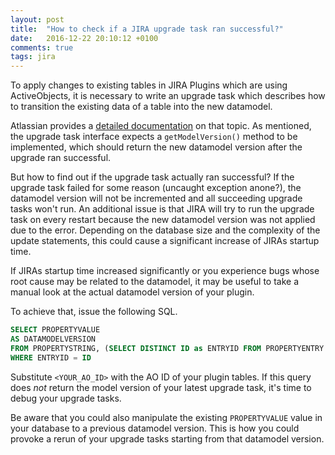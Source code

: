 ```yaml
---
layout: post
title:  "How to check if a JIRA upgrade task ran successful?"
date:   2016-12-22 20:10:12 +0100
comments: true
tags: jira
---
```

To apply changes to existing tables in JIRA Plugins which are using ActiveObjects,
it is necessary to write an upgrade task which describes how to transition the existing 
data of a table into the new datamodel.

Atlassian provides a [detailed documentation][upgrade task] on that topic. As mentioned, the upgrade task
interface expects a `getModelVersion()` method to be implemented, which should return the new datamodel version
after the upgrade ran successful.

But how to find out if the upgrade task actually ran successful? If the upgrade task failed for some reason (uncaught exception anone?),
the datamodel version will not be incremented and all succeeding upgrade tasks won't run. An additional issue is that 
JIRA will try to run the upgrade task on every restart because the new datamodel version was not applied due to the error.
Depending on the database size and the complexity of the update statements, this
could cause a significant increase of JIRAs startup time.

If JIRAs startup time increased significantly or you experience bugs whose root cause may be related to the datamodel,
it may be useful to take a manual look at the actual datamodel version of your plugin.

To achieve that, issue the following SQL.

```sql
SELECT PROPERTYVALUE
AS DATAMODELVERSION
FROM PROPERTYSTRING, (SELECT DISTINCT ID as ENTRYID FROM PROPERTYENTRY WHERE PROPERTY_KEY = '<YOUR_AO_ID>_#') entry_id
WHERE ENTRYID = ID
```

Substitute `<YOUR_AO_ID>` with the AO ID of your plugin tables. 
If this query does *not* return the model version of your latest upgrade task, it's time to debug your upgrade tasks. 

Be aware that you could also manipulate the existing `PROPERTYVALUE` value in your database to a previous datamodel version. 
This is how you could provoke a rerun of your upgrade tasks starting from that datamodel version.

[upgrade task]: https://developer.atlassian.com/docs/atlassian-platform-common-components/active-objects/developing-your-plugin-with-active-objects/upgrading-your-plugin-and-handling-data-model-updates
